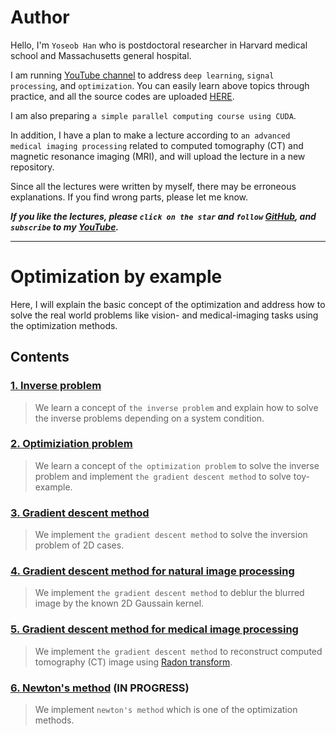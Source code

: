 # Author

Hello, I'm `Yoseob Han` who is postdoctoral researcher in Harvard medical school and Massachusetts general hospital.

I am running [YouTube channel](https://www.youtube.com/channel/UCpujNlw4SUpgTU5rrDXH0Jw) to address `deep learning`, `signal processing`, and `optimization`.
You can easily learn above topics through practice, and all the source codes are uploaded [HERE](https://github.com/hanyoseob).

I am also preparing `a simple parallel computing course using CUDA`.

In addition, I have a plan to make a lecture according to `an advanced medical imaging processing` related to computed tomography (CT) and magnetic resonance imaging (MRI), and will upload the lecture in a new repository.

Since all the lectures were written by myself, there may be erroneous explanations.
If you find wrong parts, please let me know.

___If you like the lectures, please `click on the star` and `follow` [GitHub](https://github.com/hanyoseob), and `subscribe` to my [YouTube](https://www.youtube.com/channel/UCpujNlw4SUpgTU5rrDXH0Jw).___

---
# Optimization by example 

Here, I will explain the basic concept of the optimization and address how to solve the real world problems like vision- and medical-imaging tasks using the optimization methods.

## Contents

### [1. Inverse problem](https://github.com/hanyoseob/lecture_optimization/blob/main/chapter01_Inverse_problem.ipynb)
> We learn a concept of `the inverse problem` and explain how to solve the inverse problems depending on a system condition.

### [2. Optimiziation problem](https://github.com/hanyoseob/lecture_optimization/blob/main/chapter02_Optimization_problem.ipynb)
> We learn a concept of `the optimization problem` to solve the inverse problem and implement `the gradient descent method` to solve toy-example.

### [3. Gradient descent method](https://github.com/hanyoseob/lecture_optimization/blob/main/chapter03_Gradient_descent_method.ipynb)
> We implement `the gradient descent method` to solve the inversion problem of 2D cases.

### [4. Gradient descent method for natural image processing](https://github.com/hanyoseob/lecture_optimization/blob/main/chapter04_Gradient_descent_method_for_natural_imaging.ipynb)
> We implement `the gradient descent method` to deblur the blurred image by the known 2D Gaussain kernel.

### [5. Gradient descent method for medical image processing](https://github.com/hanyoseob/lecture_optimization/blob/main/chapter05_Gradient_descent_method_for_medical_imaging.ipynb)
> We implement `the gradient descent method` to reconstruct computed tomography (CT) image using [Radon transform](https://en.wikipedia.org/wiki/Radon_transform).

### [6. Newton's method]() (IN PROGRESS)
> We implement `newton's method` which is one of the optimization methods.
